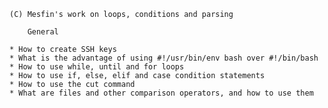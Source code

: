 	(C) Mesfin's work on loops, conditions and parsing
		
		General

    * How to create SSH keys
    * What is the advantage of using #!/usr/bin/env bash over #!/bin/bash
    * How to use while, until and for loops
    * How to use if, else, elif and case condition statements
    * How to use the cut command
    * What are files and other comparison operators, and how to use them
